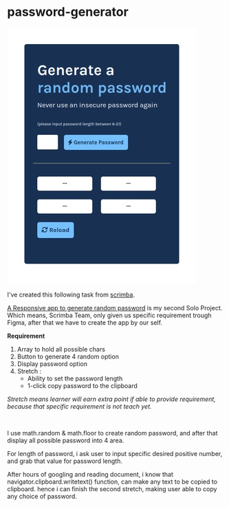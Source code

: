 # password-generator

![password-generator](./generate-random-password-res.png)

I've created this following task from [scrimba](https://scrimba.com/learn/learnjavascript).

[A Responsive app to generate random password](https://ariesan.github.io/password-generator/) is my second Solo Project. 
Which means, Scrimba Team, only given us specific requirement trough Figma, after that we have to create the app by our self.

**Requirement**

1. Array to hold all possible chars
2. Button to generate 4 random option
3. Display password option
4. Stretch :
    * Ability to set the password length
    * 1-click copy password to the clipboard
  
_*Stretch means* learner will earn extra point if able to provide requirement, because that specific requirement is not teach yet._ 

<br/>

 I use math.random & math.floor to create random password, and after that display all possible password into 4 area.

 For length of password, i ask user to input specific desired positive number, and grab that value for password length.

 After hours of googling and reading document, i know that navigator.clipboard.writetext() function, can make any text to be copied to clipboard. hence i can finish the second stretch, making user able to copy any choice of password.
 
 


